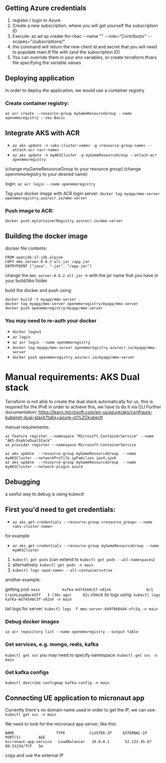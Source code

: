 ## Getting Azure credentials
1. register / login to Azure
2. Create a new subscription, where you will get yourself the subscription ID
3. Execute: az ad sp create-for-rbac --name "<service-principal-name>" --role="Contributor" --scopes="/subscriptions/<subscription-id>"
4. the command will return the new client id and secret that you will need to populate main.tf file with (and the subscription ID)
5. You can override them in your env variables, or create terraform.tfvars file specifying the variable values

## Deploying application
In order to deploy the application, we would use a container registry

### Create container registry:
`az acr create --resource-group myGameResourceGroup --name openmmoregistry --sku Basic`

## Integrate AKS with ACR
- `az aks update -n <aks-cluster-name> -g <resource-group-name> --attach-acr <acr-name>`
- `az aks update -n myAKSCluster -g myGameResourceGroup --attach-acr openmmoregistry`

(change myGameResourceGroup to your resource group)
(change openmmoregistry to your desired name)

login:
`az acr login --name openmmoregistry`

Tag your docker image with ACR login server:
`docker tag myapp/mmo-server openmmoregistry.azurecr.io/mmo-server`

### Push image to ACR:
`docker push myContainerRegistry.azurecr.io/mmo-server`

## Building the docker image

docker file contents:
```
FROM openjdk:17-jdk-alpine
COPY mmo_server-0.8.2-all.jar /app.jar
ENTRYPOINT ["java", "-jar", "/app.jar"]
```

change the `mmo_server-0.8.2-all.jar` -> with the jar name that you have in your build/libs folder

build the docker and push using:
```
docker build -t myapp/mmo-server .
docker tag myapp/mmo-server openmmoregistry/myapp/mmo-server
docker push openmmoregistry/myapp/mmo-server
```

### You may need to re-auth your docker
- `docker logout`
- `az login`
- `az acr login --name openmmoregistry`
- `docker tag myapp/mmo-server openmmoregistry.azurecr.io/myapp/mmo-server`
- `docker push openmmoregistry.azurecr.io/myapp/mmo-server`


# Manual requirements: AKS Dual stack
Terraform is not able to create the dual stack automatically for us, this is required for the IPv6
in order to achieve this, we have to do it via CLI
Further documentation:
https://learn.microsoft.com/en-us/azure/aks/configure-kubenet-dual-stack?tabs=azure-cli%2Ckubectl

manual requirements:
```
az feature register --namespace "Microsoft.ContainerService" --name "AKS-EnableDualStack"
az provider register --namespace Microsoft.ContainerService

az aks update  --resource-group myGameResourceGroup  --name myAKSCluster --networkProfile.ipFamilies ipv4,ipv6
az aks update  --resource-group myGameResourceGroup  --name myAKSCluster --network-plugin azure 
```

## Debugging
a useful way to debug is using kubectl

## First you'd need to get credentials:
- `az aks get-credentials --resource-group <resource_group> --name <aks-cluster-name>`

for example
- `az aks get-credentials --resource-group myGameResourceGroup --name myAKSCluster`

1. `kubectl get pods` (can extend to `kubectl get pods --all-namespaces`)
2. alternatively: `kubectl get pods -n main`
3. `kubectl logs <pod-name> --all-containers=true`

another example:

getting pod: `main          kafka-6d74548c5f-v82xh                0/1     CrashLoopBackOff   3 (30s ago)     82s`
check its logs using: 
`kubectl logs kafka-6d74548c5f-v82xh -n main`

tail logs for server:
`kubectl logs -f mmo-server-649f8684d4-nfc5q -n main`

### Debug docker images
`az acr repository list --name openmmoregistry --output table`

### Get services, e.g. mongo, redis, kafka
`kubectl get svc`
you may need to specify namespace:
`kubectl get svc -n main`

### Get kafka configs
`kubectl describe configmap kafka-config -n main`

## Connecting UE application to micronaut app
Currently there's no domain name used
in order to get the IP, we can use:
`kubectl get svc -n main`

We need to look for the micronaut app server, like this:
```
NAME                   TYPE           CLUSTER-IP     EXTERNAL-IP     PORT(S)        AGE
micronaut-app-service   LoadBalancer   10.0.0.1       52.123.45.67    80:31234/TCP   5m
```

copy and use the external IP